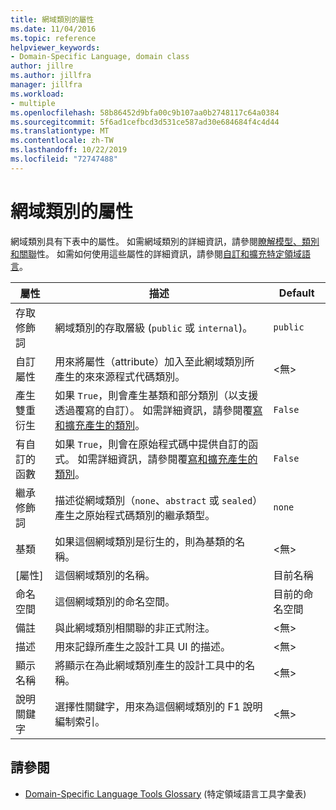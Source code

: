 ```yaml
---
title: 網域類別的屬性
ms.date: 11/04/2016
ms.topic: reference
helpviewer_keywords:
- Domain-Specific Language, domain class
author: jillre
ms.author: jillfra
manager: jillfra
ms.workload:
- multiple
ms.openlocfilehash: 58b86452d9bfa00c9b107aa0b2748117c64a0384
ms.sourcegitcommit: 5f6ad1cefbcd3d531ce587ad30e684684f4c4d44
ms.translationtype: MT
ms.contentlocale: zh-TW
ms.lasthandoff: 10/22/2019
ms.locfileid: "72747488"
---
```

# <a name="properties-of-domain-classes"></a>網域類別的屬性
網域類別具有下表中的屬性。 如需網域類別的詳細資訊，請參閱[瞭解模型、類別和關聯](../modeling/understanding-models-classes-and-relationships.md)性。 如需如何使用這些屬性的詳細資訊，請參閱[自訂和擴充特定領域語言](../modeling/customizing-and-extending-a-domain-specific-language.md)。

|屬性|描述|Default|
|-|-|-|
|存取修飾詞|網域類別的存取層級 (`public` 或 `internal`)。|`public`|
|自訂屬性|用來將屬性（attribute）加入至此網域類別所產生的來來源程式代碼類別。|\<無>|
|產生雙重衍生|如果 `True`，則會產生基類和部分類別（以支援透過覆寫的自訂）。 如需詳細資訊，請參閱覆[寫和擴充產生的類別](../modeling/overriding-and-extending-the-generated-classes.md)。|`False`|
|有自訂的函數|如果 `True`，則會在原始程式碼中提供自訂的函式。 如需詳細資訊，請參閱覆[寫和擴充產生的類別](../modeling/overriding-and-extending-the-generated-classes.md)。|`False`|
|繼承修飾詞|描述從網域類別（`none`、`abstract` 或 `sealed`）產生之原始程式碼類別的繼承類型。|`none`|
|基類|如果這個網域類別是衍生的，則為基類的名稱。|\<無>|
|[屬性]|這個網域類別的名稱。|目前名稱|
|命名空間|這個網域類別的命名空間。|目前的命名空間|
|備註|與此網域類別相關聯的非正式附注。|\<無>|
|描述|用來記錄所產生之設計工具 UI 的描述。|\<無>|
|顯示名稱|將顯示在為此網域類別產生的設計工具中的名稱。|\<無>|
|說明關鍵字|選擇性關鍵字，用來為這個網域類別的 F1 說明編制索引。|\<無>|

## <a name="see-also"></a>請參閱

- [Domain-Specific Language Tools Glossary](https://msdn.microsoft.com/ca5e84cb-a315-465c-be24-76aa3df276aa) (特定領域語言工具字彙表)